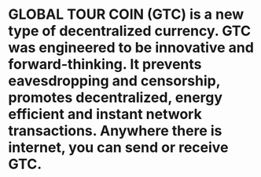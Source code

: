 # GLOBAL TOUR COIN (GTC) is a new type of decentralized currency. GTC was engineered to be innovative and forward-thinking. It prevents eavesdropping and censorship, promotes decentralized, energy efficient and instant network transactions. Anywhere there is internet, you can send or receive GTC.
